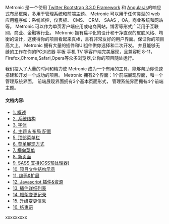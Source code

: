 <p>
Metronic 是一个使用 <a href="http://getbootstrap.com" target="_blank">Twitter
	Bootstrap 3.3.0 Framework</a> 和 <a href="http://angularjs.org/"
	target="_blank">AngularJs</a>的响应式布局框架，多用于管理系统和前端主题。 Metronic
可以用于任何类型的 web 应用程序如：系统监控，仪表板、 CMS、 CRM、 SAAS ，OA，商业系统和网站等。
Metronic 可以作为单页客户端应用或电商网站，博客等形式广泛用于互联网，商业、金融等行业。 Metronic
拥有扁平化的设计和干净直观的皮肤风格、均衡的设计，这使得你的项目看起来真棒，且有非常友好的用户界面。保证你的项目高大上。
Metronic 拥有大量的插件和UI组件供你选择和二次开发。 并且能够无缝的工作在你的PC浏览器 平板 手机 TV
等客户端完美展现，且兼容IE 8-11，Firefox,Chrome,Safari,Opera等众多浏览器,让你的项目随处运行。
</p>

<p>我们投入了大量的时间和精力使 Metronic 成为一个有用的工具，能够帮助你快速搭建和开发一个成功的项目。
Metronic 拥有2个界面：1个前端展现界面，和一个管理系统界面， 前端展现界面拥有3个基本页面形式，
管理系统界面拥有4个前端主题。</p>

 <h4>文档内容:</h4>
<ul class="menu">
<li><a href="javascript:;" class="clickable" data-section="#overview">1. 概述</a></li>
<li><a href="javascript:;" class="clickable" data-section="#template_structure">2. 系统结构</a></li>
<li><a href="javascript:;" class="clickable" data-section="#font">3. 字体</a></li>
<li><a href="javascript:;" class="clickable" data-section="#theme_config">4. 主题 & 布局 配置</a></li>
<li><a href="javascript:;" class="clickable" data-section="#top_menu">5. 顶部菜单栏</a></li>
<li><a href="javascript:;" class="clickable" data-section="#sidebar_menu">6. 菜单展现方式</a></li>
<li><a href="javascript:;" class="clickable" data-section="#hor_menu">7. 横向菜单</a></li>
<li><a href="javascript:;" class="clickable" data-section="#new_page">8. 新页面</a></li>
<li><a href="javascript:;" class="clickable" data-section="#sass">9. SASS 支持(CSS预处理器)</a></li>
<li><a href="javascript:;" class="clickable" data-section="#init">10. 项目文件结构示意</a></li>
<li><a href="javascript:;" class="clickable" data-section="#extend">11. 编码&扩展</a></li>
<li><a href="javascript:;" class="clickable" data-section="#plugins">12. Javascript 插件&资源</a></li>
<li><a href="javascript:;" class="clickable" data-section="#references">13. 插件详细列表</a></li>
<li><a href="javascript:;" class="clickable" data-section="#log">14. 框架变更记录</a></li>
<li><a href="javascript:;" class="clickable" data-section="#upgrade">15. 升级变更信息</a></li>
<li><a href="javascript:;" class="clickable" data-section="#end">16. 结束语</a></li>
</ul>
<div>xxxxxxxxx</div>
